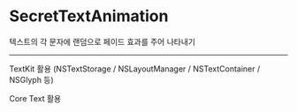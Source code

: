 # SecretTextAnimation

텍스트의 각 문자에 랜덤으로 페이드 효과를 주어 나타내기

---

TextKit 활용 (NSTextStorage / NSLayoutManager / NSTextContainer / NSGlyph 등)

Core Text 활용